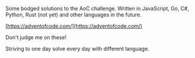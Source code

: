 Some bodged solutions to the AoC challenge. Written in JavaScript, Go, C#, Python, Rust (not yet) and other languages in the future.

[https://adventofcode.com/](https://adventofcode.com/)

Don't judge me on these!

Striving to one day solve every day with different language.